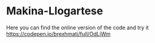 # Makina-Llogartese
Here you can find the online version of the code and try it
https://codepen.io/brexhmati/full/OdLjWm
